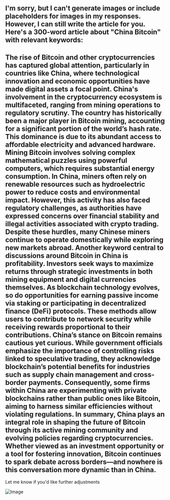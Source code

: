 I'm sorry, but I can't generate images or include placeholders for images in my responses. However, I can still write the article for you. Here's a 300-word article about "China Bitcoin" with relevant keywords:
---
The rise of **Bitcoin** and other cryptocurrencies has captured global attention, particularly in countries like China, where technological innovation and economic opportunities have made digital assets a focal point. China's involvement in the cryptocurrency ecosystem is multifaceted, ranging from **mining operations** to regulatory scrutiny. The country has historically been a major player in **Bitcoin mining**, accounting for a significant portion of the world’s hash rate. This dominance is due to its abundant access to affordable electricity and advanced hardware.
Mining Bitcoin involves solving complex mathematical puzzles using powerful computers, which requires substantial energy consumption. In China, miners often rely on renewable resources such as hydroelectric power to reduce costs and environmental impact. However, this activity has also faced regulatory challenges, as authorities have expressed concerns over financial stability and illegal activities associated with crypto trading. Despite these hurdles, many Chinese miners continue to operate domestically while exploring new markets abroad.
Another keyword central to discussions around Bitcoin in China is **profitability**. Investors seek ways to maximize returns through strategic investments in both mining equipment and digital currencies themselves. As blockchain technology evolves, so do opportunities for earning passive income via staking or participating in decentralized finance (DeFi) protocols. These methods allow users to contribute to network security while receiving rewards proportional to their contributions.
China’s stance on Bitcoin remains cautious yet curious. While government officials emphasize the importance of controlling risks linked to speculative trading, they acknowledge blockchain’s potential benefits for industries such as supply chain management and cross-border payments. Consequently, some firms within China are experimenting with private blockchains rather than public ones like Bitcoin, aiming to harness similar efficiencies without violating regulations.
In summary, China plays an integral role in shaping the future of Bitcoin through its active mining community and evolving policies regarding cryptocurrencies. Whether viewed as an investment opportunity or a tool for fostering innovation, Bitcoin continues to spark debate across borders—and nowhere is this conversation more dynamic than in China.
--- 
Let me know if you'd like further adjustments

![Image](https://github.com/user-attachments/assets/4a25d116-2220-4385-b08e-f287af8fcbc4)
